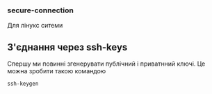 ### secure-connection

Для лінукс ситеми

## З'єднання через ssh-keys
Спершу ми повинні згенерувати публічний і приватнний ключі. Це можна зробити такою командою

`ssh-keygen`
